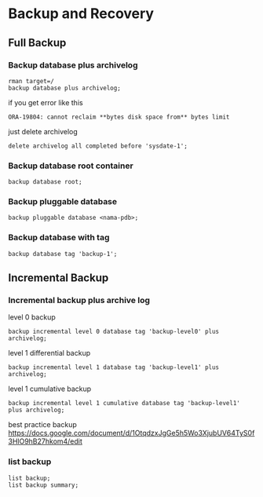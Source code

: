 # Backup and Recovery

## Full Backup
### Backup database plus archivelog
```
rman target=/
backup database plus archivelog;
```

if you get error like this
```
ORA-19804: cannot reclaim **bytes disk space from** bytes limit
```

just delete archivelog
```
delete archivelog all completed before 'sysdate-1';
```

### Backup database root container
```
backup database root;
```

### Backup pluggable database
```
backup pluggable database <nama-pdb>;
```

### Backup database with tag
```
backup database tag 'backup-1';
```

## Incremental Backup
### Incremental backup plus archive log

level 0 backup
```
backup incremental level 0 database tag 'backup-level0' plus archivelog;
```

level 1 differential backup
```
backup incremental level 1 database tag 'backup-level1' plus archivelog;
```

level 1 cumulative backup
```
backup incremental level 1 cumulative database tag 'backup-level1' plus archivelog;
```

best practice backup
https://docs.google.com/document/d/1OtqdzxJgGe5h5Wo3XjubUV64TyS0f3HlO9hB27hkom4/edit

### list backup
```
list backup;
list backup summary;
```